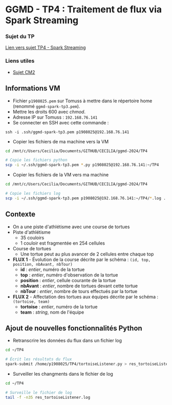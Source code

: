 # GGMD - TP4 : Traitement de flux via Spark Streaming

### Sujet du TP
[Lien vers sujet TP4 - Spark Streaming](https://forge.univ-lyon1.fr/ggmd/ggmd-tps-etudiants/-/blob/main/GGMD_TP4_SparkStreaming.md)

### Liens utiles
- [Sujet CM2](https://perso.univ-lyon1.fr/nicolas.lumineau/ue/ggmd/cm/GGMD-CM-PartieFlux.pdf)

## Informations VM

- Fichier `p1908025.pem` sur Tomuss à mettre dans le répertoire home (renommé `ggmd-spark-tp3.pem`).
- Mettre les droits 600 avec *chmod*.
- Adresse IP sur Tomuss : `192.168.76.141`
- Se connecter en SSH avec cette commande :
```
ssh -i .ssh/ggmd-spark-tp3.pem p1908025@192.168.76.141
```
- Copier les fichiers de ma machine vers la VM
```bash
cd /mnt/c/Users/Cecilia/Documents/GITHUB/CECILIA/ggmd-2024/TP4

# Copie les fichiers python
scp -i ~/.ssh/ggmd-spark-tp3.pem *.py p1908025@192.168.76.141:~/TP4
```
- Copier les fichiers de la VM vers ma machine
```bash
cd /mnt/c/Users/Cecilia/Documents/GITHUB/CECILIA/ggmd-2024/TP4

# Copie les fichiers log
scp -i ~/.ssh/ggmd-spark-tp3.pem p1908025@192.168.76.141:~/TP4/*.log .
```

## Contexte

- On a une piste d'athlétisme avec une course de tortues
- Piste d'athlétisme
  - 35 couloirs
  - 1 couloir est fragmentée en 254 cellules
- Course de tortues
  - Une tortue peut au plus avancer de 2 cellules entre chaque top
- **FLUX 1** - Évolution de la course décrite par le schéma : `(id, top, position, nbAvant, nbTour)`
    - **id** : *entier*, numéro de la tortue
    - **top** : *entier*, numéro d'observation de la tortue
    - **position** : *entier*, cellule courante de la tortue
    - **nbAvant** : *entier*, nombre de tortues devant cette tortue
    - **nbTour** : *entier*, nombre de tours effectués par la tortue
- **FLUX 2** - Affectation des tortues aux équipes décrite par le schéma : `(tortoise, team)`
  - **tortoise** : *entier*, numéro de la tortue
  - **team** : *string*, nom de l'équipe

## Ajout de nouvelles fonctionnalités Python

- Retranscrire les données du flux dans un fichier log
```bash
cd ~/TP4

# Écrit les résultats du flux
spark-submit /home/p1908025/TP4/tortoiseListener.py > res_tortoiseListener.log
```
- Surveiller les changments dans le fichier de log
```bash
cd ~/TP4

# Surveille le fichier de log
tail -f -n35 res_tortoiseListener.log
```